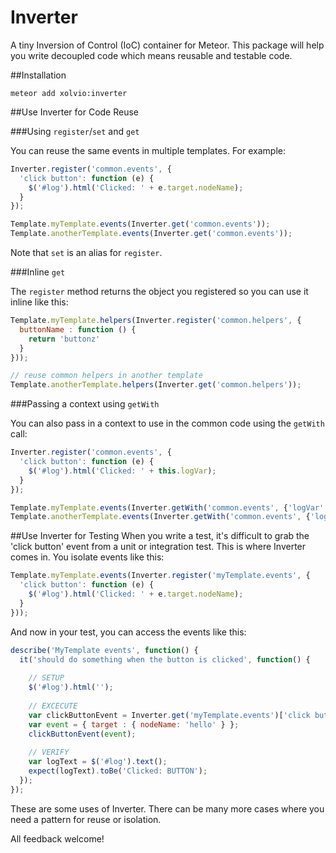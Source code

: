 Inverter
========
A tiny Inversion of Control (IoC) container for Meteor. This package will help you write
decoupled code which means reusable and testable code.

##Installation

`meteor add xolvio:inverter`

##Use Inverter for Code Reuse

###Using `register`/`set` and `get`

You can reuse the same events in multiple templates. For example:

```javascript
Inverter.register('common.events', {
  'click button': function (e) {
    $('#log').html('Clicked: ' + e.target.nodeName);
  }
});

Template.myTemplate.events(Inverter.get('common.events'));
Template.anotherTemplate.events(Inverter.get('common.events'));
```

Note that `set` is an alias for `register`.

###Inline `get`

The `register` method returns the object you registered so you can use it inline like this:

```javascript
Template.myTemplate.helpers(Inverter.register('common.helpers', {
  buttonName : function () {
    return 'buttonz'
  }
}));

// reuse common helpers in another template
Template.anotherTemplate.helpers(Inverter.get('common.helpers'));
```

###Passing a context using `getWith`

You can also pass in a context to use in the common code using the `getWith` call:

```javascript
Inverter.register('common.events', {
  'click button': function (e) {
    $('#log').html('Clicked: ' + this.logVar);
  }
});

Template.myTemplate.events(Inverter.getWith('common.events', {'logVar': 'log1'}));
Template.anotherTemplate.events(Inverter.getWith('common.events', {'logVar': 'log2'}));
```

##Use Inverter for Testing
When you write a test, it's difficult to grab the 'click button' event from a unit or integration
test. This is where Inverter comes in. You isolate events like this:

```javascript
Template.myTemplate.events(Inverter.register('myTemplate.events', {
  'click button': function (e) {
    $('#log').html('Clicked: ' + e.target.nodeName);
  }
}));
```

And now in your test, you can access the events like this:

```javascript
describe('MyTemplate events', function() {
  it('should do something when the button is clicked', function() {
    
    // SETUP
    $('#log').html('');
    
    // EXCECUTE
    var clickButtonEvent = Inverter.get('myTemplate.events')['click button'];
    var event = { target : { nodeName: 'hello' } };
    clickButtonEvent(event);
  
    // VERIFY
    var logText = $('#log').text();
    expect(logText).toBe('Clicked: BUTTON');
  });
});

```

These are some uses of Inverter. There can be many more cases where you need a pattern for reuse or isolation.

All feedback welcome!
